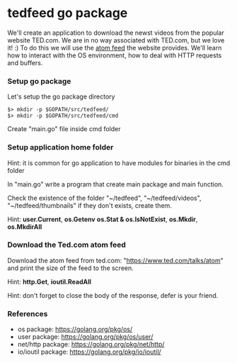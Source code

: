 # tedfeed go package
We'll create an application to download the newst videos from the popular website TED.com.
We are in no way associated with TED.com, but we love it! :)
To do this we will use the [atom feed](https://en.wikipedia.org/wiki/Atom_(standard)) the website provides.
We'll learn how to interact with the OS environment, how to deal with HTTP requests and buffers.

### Setup go package
Let's setup the go package directory

    $> mkdir -p $GOPATH/src/tedfeed/
    $> mkdir -p $GOPATH/src/tedfeed/cmd

Create "main.go" file inside cmd folder

### Setup application home folder
Hint: it is common for go application to have modules for binaries in the cmd folder

In "main.go" write a program that create main package and main function.

Check the existence of the folder "~/tedfeed", "~/tedfeed/videos",
"~/tedfeed/thumbnails" if they don't exists, create them.

Hint: **user.Current**, **os.Getenv** **os.Stat & os.IsNotExist**, **os.Mkdir**, **os.MkdirAll**


### Download the Ted.com atom feed
Download the atom feed from ted.com: "https://www.ted.com/talks/atom" and print the size of the
feed to the screen.

Hint: **http.Get**, **ioutil.ReadAll**

Hint: don't forget to close the body of the response, defer is your friend.

### References
* os package: https://golang.org/pkg/os/
* user package: https://golang.org/pkg/os/user/
* net/http package: https://golang.org/pkg/net/http/
* io/ioutil package: https://golang.org/pkg/io/ioutil/
